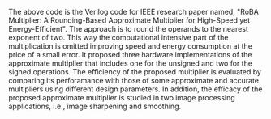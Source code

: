 The above code is the Verilog code for IEEE research paper named, "RoBA Multiplier: A Rounding-Based Approximate Multiplier for High-Speed yet Energy-Efficient".
The approach is to round the operands to the nearest exponent of two.
This way the computational intensive part of the multiplication is omitted improving speed and energy consumption at the price of a small error.
It proposed three hardware implementations of the approximate multiplier that includes one for the unsigned and two for the signed operations.
The efficiency of the proposed multiplier is evaluated by comparing its perforamance with those of some approximate and accurate multipliers using different design parameters. 
In addition, the efficacy of the proposed approximate multiplier is studied in two image processing applications, i.e., image sharpening and smoothing.
